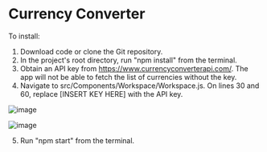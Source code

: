 # Currency Converter

To install:

1. Download code or clone the Git repository.
2. In the project's root directory, run "npm install" from the terminal.
3. Obtain an API key from https://www.currencyconverterapi.com/. The app will not be able to fetch the list of currencies without the key.
4. Navigate to src/Components/Workspace/Workspace.js. On lines 30 and 60, replace [INSERT KEY HERE] with the API key.

![image](https://user-images.githubusercontent.com/37837763/149220829-0d7006ec-c237-4bb5-b9e1-05918b7afeb9.png)

![image](https://user-images.githubusercontent.com/37837763/149220867-3a6937b6-452d-4970-b3a3-9651973e5f56.png)

5. Run "npm start" from the terminal.
